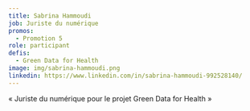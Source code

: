 ```yaml
---
title: Sabrina Hammoudi
job: Juriste du numérique
promos:
  - Promotion 5
role: participant
defis:
  - Green Data for Health
image: img/sabrina-hammoudi.png
linkedin: https://www.linkedin.com/in/sabrina-hammoudi-992528140/
---
```

« Juriste du numérique pour le projet Green Data for Health »
